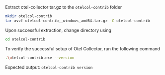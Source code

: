 Extract otel-collector tar.gz to the `otelcol-contrib` folder

```bash
mkdir otelcol-contrib 
tar xvzf otelcol-contrib__windows_amd64.tar.gz -C otelcol-contrib
```

Upon successful extraction, change directory using

```bash
cd otelcol-contrib
```

To verify the successful setup of Otel Collector, run the following command

```bash
.\otelcol-contrib.exe --version
```

Expected output:
`otelcol-contrib version `
